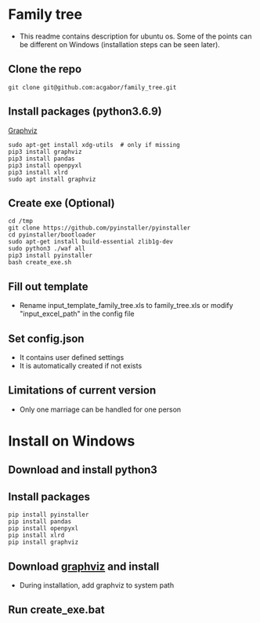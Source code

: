 # Family tree
- This readme contains description for ubuntu os. Some of the points can be different on Windows (installation steps can be seen later).
## Clone the repo
```
git clone git@github.com:acgabor/family_tree.git
```

## Install packages (python3.6.9)
[Graphviz](https://graphviz.org/)
```
sudo apt-get install xdg-utils  # only if missing
pip3 install graphviz
pip3 install pandas
pip3 install openpyxl
pip3 install xlrd
sudo apt install graphviz
```

## Create exe (Optional)
```
cd /tmp
git clone https://github.com/pyinstaller/pyinstaller
cd pyinstaller/bootloader
sudo apt-get install build-essential zlib1g-dev
sudo python3 ./waf all
pip3 install pyinstaller
bash create_exe.sh
```

## Fill out template
- Rename input_template_family_tree.xls to family_tree.xls or modify "input_excel_path" in the config file

## Set config.json
- It contains user defined settings
- It is automatically created if not exists

## Limitations of current version
- Only one marriage can be handled for one person

# Install on Windows
## Download and install python3
## Install packages
```
pip install pyinstaller
pip install pandas
pip install openpyxl
pip install xlrd
pip install graphviz
```
## Download [graphviz](https://graphviz.org/download/) and install
- During installation, add graphviz to system path
## Run create_exe.bat